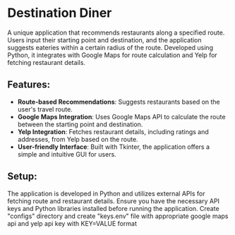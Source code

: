 # Destination Diner

A unique application that recommends restaurants along a specified route. Users input their starting point and destination, and the application suggests eateries within a certain radius of the route. Developed using Python, it integrates with Google Maps for route calculation and Yelp for fetching restaurant details.

## Features:
- **Route-based Recommendations**: Suggests restaurants based on the user's travel route.
- **Google Maps Integration**: Uses Google Maps API to calculate the route between the starting point and destination.
- **Yelp Integration**: Fetches restaurant details, including ratings and addresses, from Yelp based on the route.
- **User-friendly Interface**: Built with Tkinter, the application offers a simple and intuitive GUI for users.

## Setup:
The application is developed in Python and utilizes external APIs for fetching route and restaurant details. Ensure you have the necessary API keys and Python libraries installed before running the application. Create "configs" directory and create "keys.env" file with appropriate google maps api and yelp api key with KEY=VALUE format
